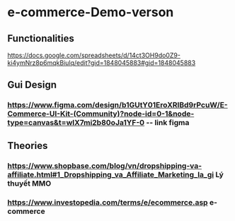 # e-commerce-Demo-verson

## Functionalities
https://docs.google.com/spreadsheets/d/14ct3OH9do0Z9-ki4ymNrz8p6mqkBiulq/edit?gid=1848045883#gid=1848045883
## Gui Design
### https://www.figma.com/design/b1GUtY01EroXRlBd9rPcuW/E-Commerce-UI-Kit-(Community)?node-id=0-1&node-type=canvas&t=wIX7mi2b80oJa1YF-0 -- link figma

## Theories
### https://www.shopbase.com/blog/vn/dropshipping-va-affiliate.html#1_Dropshipping_va_Affiliate_Marketing_la_gi Lý thuyết MMO
### https://www.investopedia.com/terms/e/ecommerce.asp e-commerce

